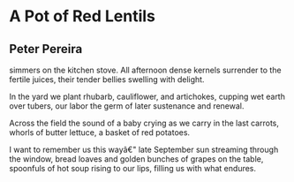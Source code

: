 # A Pot of Red Lentils
## Peter Pereira
simmers on the kitchen stove.
All afternoon dense kernels
surrender to the fertile
juices, their tender bellies
swelling with delight.

In the yard we plant
rhubarb, cauliflower, and artichokes,
cupping wet earth over tubers,
our labor the germ
of later sustenance and renewal.

Across the field the sound of a baby crying
as we carry in the last carrots,
whorls of butter lettuce,
a basket of red potatoes.

I want to remember us this wayâ€"
late September sun streaming through
the window, bread loaves and golden
bunches of grapes on the table,
spoonfuls of hot soup rising
to our lips, filling us
with what endures.